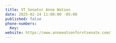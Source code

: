 ```yaml
---
title: VT Senator Anne Watson
date: 2025-02-24 11:08:00 -05:00
published: false
phone-numbers:
  Key: 
website: https://www.annewatsonforvtsenate.com/
---
```


